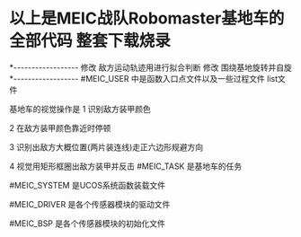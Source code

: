 # 以上是MEIC战队Robomaster基地车的全部代码 整套下载烧录

*------------------
修改 敌方运动轨迹用进行拟合判断
修改 围绕基地旋转并自旋
*------------------
#MEIC_USER 中是函数入口点文件以及一些过程文件 list文件

基地车的视觉操作是
1 识别敌方装甲颜色 

2 在敌方装甲颜色靠近时停顿

3 识别出敌方大概位置(两片装连线)走正六边形规避方向

4 视觉用矩形框圈出敌方装甲并反击
#MEIC_TASK 是基地车的任务


#MEIC_SYSTEM 是UCOS系统函数装载文件


#MEIC_DRIVER 是各个传感器模块的驱动文件


#MEIC_BSP 是各个传感器模块的初始化文件
